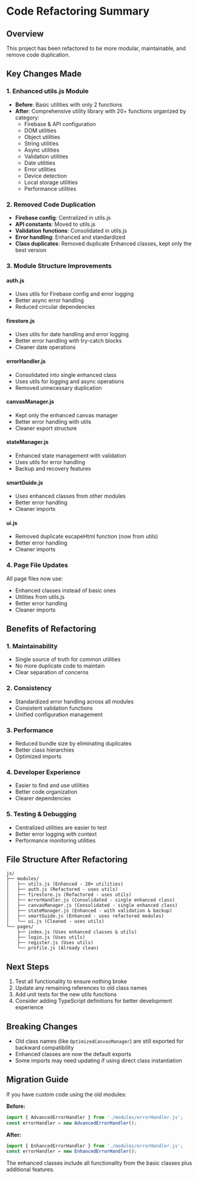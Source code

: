 # Code Refactoring Summary

## Overview
This project has been refactored to be more modular, maintainable, and remove code duplication.

## Key Changes Made

### 1. Enhanced utils.js Module
- **Before**: Basic utilities with only 2 functions
- **After**: Comprehensive utility library with 20+ functions organized by category:
  - Firebase & API configuration
  - DOM utilities  
  - Object utilities
  - String utilities
  - Async utilities
  - Validation utilities
  - Date utilities
  - Error utilities
  - Device detection
  - Local storage utilities
  - Performance utilities

### 2. Removed Code Duplication
- **Firebase config**: Centralized in utils.js
- **API constants**: Moved to utils.js
- **Validation functions**: Consolidated in utils.js
- **Error handling**: Enhanced and standardized
- **Class duplicates**: Removed duplicate Enhanced classes, kept only the best version

### 3. Module Structure Improvements

#### auth.js
- Uses utils for Firebase config and error logging
- Better async error handling
- Reduced circular dependencies

#### firestore.js  
- Uses utils for date handling and error logging
- Better error handling with try-catch blocks
- Cleaner date operations

#### errorHandler.js
- Consolidated into single enhanced class
- Uses utils for logging and async operations
- Removed unnecessary duplication

#### canvasManager.js
- Kept only the enhanced canvas manager
- Better error handling with utils
- Cleaner export structure

#### stateManager.js
- Enhanced state management with validation
- Uses utils for error handling
- Backup and recovery features

#### smartGuide.js
- Uses enhanced classes from other modules
- Better error handling
- Cleaner imports

#### ui.js
- Removed duplicate escapeHtml function (now from utils)
- Better error handling
- Cleaner imports

### 4. Page File Updates
All page files now use:
- Enhanced classes instead of basic ones
- Utilities from utils.js
- Better error handling
- Cleaner imports

## Benefits of Refactoring

### 1. Maintainability
- Single source of truth for common utilities
- No more duplicate code to maintain
- Clear separation of concerns

### 2. Consistency  
- Standardized error handling across all modules
- Consistent validation functions
- Unified configuration management

### 3. Performance
- Reduced bundle size by eliminating duplicates
- Better class hierarchies
- Optimized imports

### 4. Developer Experience
- Easier to find and use utilities
- Better code organization
- Clearer dependencies

### 5. Testing & Debugging
- Centralized utilities are easier to test
- Better error logging with context
- Performance monitoring utilities

## File Structure After Refactoring

```
js/
├── modules/
│   ├── utils.js (Enhanced - 20+ utilities)
│   ├── auth.js (Refactored - uses utils)
│   ├── firestore.js (Refactored - uses utils)
│   ├── errorHandler.js (Consolidated - single enhanced class)
│   ├── canvasManager.js (Consolidated - single enhanced class)
│   ├── stateManager.js (Enhanced - with validation & backup)
│   ├── smartGuide.js (Enhanced - uses refactored modules)
│   └── ui.js (Cleaned - uses utils)
└── pages/
    ├── index.js (Uses enhanced classes & utils)
    ├── login.js (Uses utils)
    ├── register.js (Uses utils)
    └── profile.js (Already clean)
```

## Next Steps
1. Test all functionality to ensure nothing broke
2. Update any remaining references to old class names
3. Add unit tests for the new utils functions
4. Consider adding TypeScript definitions for better development experience

## Breaking Changes
- Old class names (like `OptimizedCanvasManager`) are still exported for backward compatibility
- Enhanced classes are now the default exports
- Some imports may need updating if using direct class instantiation

## Migration Guide
If you have custom code using the old modules:

**Before:**
```javascript
import { AdvancedErrorHandler } from './modules/errorHandler.js';
const errorHandler = new AdvancedErrorHandler();
```

**After:**
```javascript  
import { EnhancedErrorHandler } from './modules/errorHandler.js';
const errorHandler = new EnhancedErrorHandler();
```

The enhanced classes include all functionality from the basic classes plus additional features.